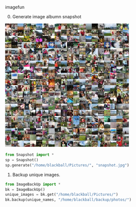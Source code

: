 imagefun

0. Generate image albumn snapshot

![alt clusters](https://github.com/blackball/imagefun/raw/master/snapshot.jpg)

```Python
from Snapshot import *
sp = Snapshot()
sp.generate("/home/blackball/Pictures/", "snapshot.jpg")
```

1. Backup unique images.

```Python
from ImageBackUp import *
bk = ImageBackUp()
unique_images = bk.get("/home/blackball/Pictures/")
bk.backup(unique_names, "/home/blackball/backup/photos/")
```
